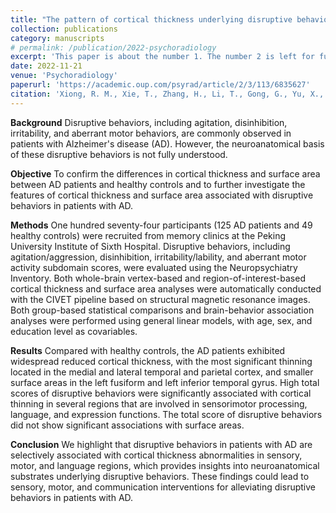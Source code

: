 ```yaml
---
title: "The pattern of cortical thickness underlying disruptive behaviors in Alzheimer's disease"
collection: publications
category: manuscripts
# permalink: /publication/2022-psychoradiology
excerpt: 'This paper is about the number 1. The number 2 is left for future work.'
date: 2022-11-21
venue: 'Psychoradiology'
paperurl: 'https://academic.oup.com/psyrad/article/2/3/113/6835627'
citation: 'Xiong, R. M., Xie, T., Zhang, H., Li, T., Gong, G., Yu, X., & He, Y. (2022). The pattern of cortical thickness underlying disruptive behaviors in alzheimer’s disease. Psychoradiology, 2(3), 113–120. https://doi.org/10.1093/psyrad/kkac017.'
---
```


**Background**
Disruptive behaviors, including agitation, disinhibition, irritability, and aberrant motor behaviors, are commonly observed in patients with Alzheimer's disease (AD). However, the neuroanatomical basis of these disruptive behaviors is not fully understood.

**Objective**
To confirm the differences in cortical thickness and surface area between AD patients and healthy controls and to further investigate the features of cortical thickness and surface area associated with disruptive behaviors in patients with AD.

**Methods**
One hundred seventy-four participants (125 AD patients and 49 healthy controls) were recruited from memory clinics at the Peking University Institute of Sixth Hospital. Disruptive behaviors, including agitation/aggression, disinhibition, irritability/lability, and aberrant motor activity subdomain scores, were evaluated using the Neuropsychiatry Inventory. Both whole-brain vertex-based and region-of-interest-based cortical thickness and surface area analyses were automatically conducted with the CIVET pipeline based on structural magnetic resonance images. Both group-based statistical comparisons and brain-behavior association analyses were performed using general linear models, with age, sex, and education level as covariables.

**Results**
Compared with healthy controls, the AD patients exhibited widespread reduced cortical thickness, with the most significant thinning located in the medial and lateral temporal and parietal cortex, and smaller surface areas in the left fusiform and left inferior temporal gyrus. High total scores of disruptive behaviors were significantly associated with cortical thinning in several regions that are involved in sensorimotor processing, language, and expression functions. The total score of disruptive behaviors did not show significant associations with surface areas.

**Conclusion**
We highlight that disruptive behaviors in patients with AD are selectively associated with cortical thickness abnormalities in sensory, motor, and language regions, which provides insights into neuroanatomical substrates underlying disruptive behaviors. These findings could lead to sensory, motor, and communication interventions for alleviating disruptive behaviors in patients with AD.